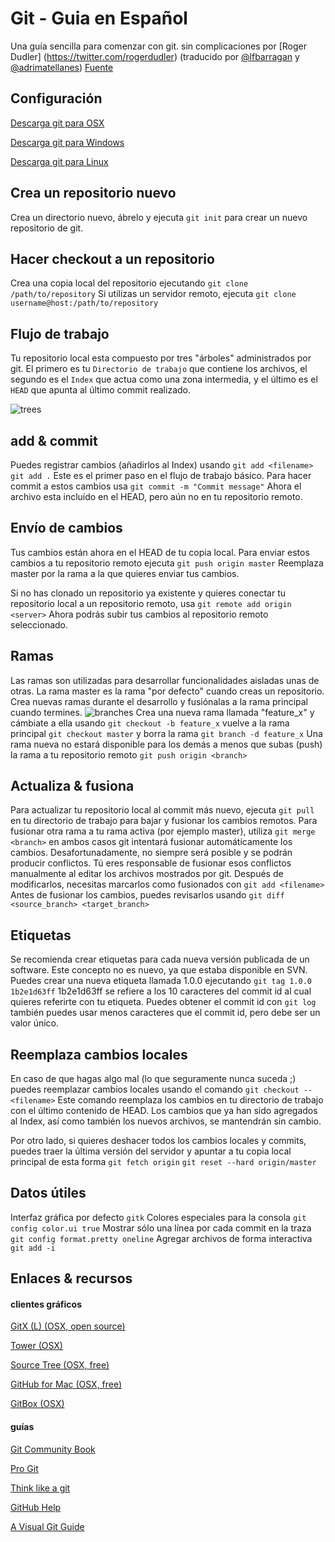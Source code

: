 # Git - Guia en Español
Una guía sencilla para comenzar con git. sin complicaciones
por [Roger Dudler] (https://twitter.com/rogerdudler) (traducido por [@lfbarragan](https://twitter.com/lfbarragan) y [@adrimatellanes](https://twitter.com/adrimatellanes)) 
[Fuente](http://rogerdudler.github.io/git-guide/)
## Configuración
[Descarga git para OSX](https://code.google.com/archive/p/git-osx-installer/downloads)

[Descarga git para Windows](https://git-for-windows.github.io/)

[Descarga git para Linux](https://git-scm.com/download/linux)

## Crea un repositorio nuevo
Crea un directorio nuevo, ábrelo y ejecuta
`git init`
para crear un nuevo repositorio de git.

## Hacer checkout a un repositorio
Crea una copia local del repositorio ejecutando
`git clone /path/to/repository`
Si utilizas un servidor remoto, ejecuta
`git clone username@host:/path/to/repository`

## Flujo de trabajo
Tu repositorio local esta compuesto por tres "árboles" administrados por git. El primero es tu `Directorio de trabajo` que contiene los archivos, el segundo es el `Index` que actua como una zona intermedia, y el último es el `HEAD` que apunta al último commit realizado.

![trees](https://cloud.githubusercontent.com/assets/1646072/17274133/fa5bf4b2-5696-11e6-83f9-e254635b98f7.png)

## add & commit
Puedes registrar cambios (añadirlos al Index) usando
`git add <filename>`
`git add .`
Este es el primer paso en el flujo de trabajo básico. Para hacer commit a estos cambios usa
`git commit -m "Commit message"`
Ahora el archivo esta incluído en el HEAD, pero aún no en tu repositorio remoto.

## Envío de cambios
Tus cambios están ahora en el HEAD de tu copia local. Para enviar estos cambios a tu repositorio remoto ejecuta 
`git push origin master`
Reemplaza master por la rama a la que quieres enviar tus cambios. 

Si no has clonado un repositorio ya existente y quieres conectar tu repositorio local a un repositorio remoto, usa
`git remote add origin <server>`
Ahora podrás subir tus cambios al repositorio remoto seleccionado.

## Ramas
Las ramas son utilizadas para desarrollar funcionalidades aisladas unas de otras. La rama master es la rama "por defecto" cuando creas un repositorio. Crea nuevas ramas durante el desarrollo y fusiónalas a la rama principal cuando termines.
![branches](https://cloud.githubusercontent.com/assets/1646072/17274132/fa3f5faa-5696-11e6-9f3f-131d269076fc.png)
Crea una nueva rama llamada "feature_x" y cámbiate a ella usando
`git checkout -b feature_x`
vuelve a la rama principal
`git checkout master`
y borra la rama
`git branch -d feature_x`
Una rama nueva no estará disponible para los demás a menos que subas (push) la rama a tu repositorio remoto
`git push origin <branch>`

## Actualiza & fusiona
Para actualizar tu repositorio local al commit más nuevo, ejecuta 
`git pull`
en tu directorio de trabajo para bajar y fusionar los cambios remotos.
Para fusionar otra rama a tu rama activa (por ejemplo master), utiliza
`git merge <branch>`
en ambos casos git intentará fusionar automáticamente los cambios. Desafortunadamente, no siempre será posible y se podrán producir conflictos. Tú eres responsable de fusionar esos conflictos manualmente al editar los archivos mostrados por git. Después de modificarlos, necesitas marcarlos como fusionados con
`git add <filename>`
Antes de fusionar los cambios, puedes revisarlos usando
`git diff <source_branch> <target_branch>`

## Etiquetas
Se recomienda crear etiquetas para cada nueva versión publicada de un software. Este concepto no es nuevo, ya que estaba disponible en SVN. Puedes crear una nueva etiqueta llamada 1.0.0 ejecutando
`git tag 1.0.0 1b2e1d63ff`
1b2e1d63ff se refiere a los 10 caracteres del commit id al cual quieres referirte con tu etiqueta. Puedes obtener el commit id con 
`git log`
también puedes usar menos caracteres que el commit id, pero debe ser un valor único.

## Reemplaza cambios locales
En caso de que hagas algo mal (lo que seguramente nunca suceda ;) puedes reemplazar cambios locales usando el comando
`git checkout -- <filename>`
Este comando reemplaza los cambios en tu directorio de trabajo con el último contenido de HEAD. Los cambios que ya han sido agregados al Index, así como también los nuevos archivos, se mantendrán sin cambio.

Por otro lado, si quieres deshacer todos los cambios locales y commits, puedes traer la última versión del servidor y apuntar a tu copia local principal de esta forma
`git fetch origin`
`git reset --hard origin/master`

## Datos útiles
Interfaz gráfica por defecto
`gitk`
Colores especiales para la consola
`git config color.ui true`
Mostrar sólo una línea por cada commit en la traza
`git config format.pretty oneline`
Agregar archivos de forma interactiva
`git add -i`

## Enlaces & recursos

#### clientes gráficos
[GitX (L) (OSX, open source)](http://gitx.laullon.com/)

[Tower (OSX)](https://www.git-tower.com/)

[Source Tree (OSX, free)](https://www.sourcetreeapp.com/)

[GitHub for Mac (OSX, free)](https://desktop.github.com/)

[GitBox (OSX)](https://itunes.apple.com/gb/app/gitbox/id403388357?mt=12)

#### guías
[Git Community Book](https://git-scm.com/book/en/v2)

[Pro Git](https://git-scm.com/book/en/v2)

[Think like a git](http://think-like-a-git.net/)

[GitHub Help](https://help.github.com/)

[A Visual Git Guide](http://marklodato.github.io/visual-git-guide/index-en.html)
